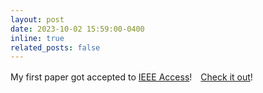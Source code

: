 ```yaml
---
layout: post
date: 2023-10-02 15:59:00-0400
inline: true
related_posts: false
---
```


My first paper got accepted to [IEEE Access](https://ieeeaccess.ieee.org/)!　[Check it out](https://ieeexplore.ieee.org/abstract/document/10287972)!
